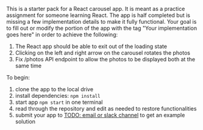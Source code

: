 This is a starter pack for a React carousel app. It is meant as a practice assignment for someone learning React. The app is half completed but is missing a few implementation details to make it fully functional. Your goal is to fill out or modify the portion of the app with the tag "Your implementation goes here" in order to achieve the following:

1. The React app should be able to exit out of the loading state
2. Clicking on the left and right arrow on the carousel rotates the photos
3. Fix /photos API endpoint to allow the photos to be displayed both at the same time

To begin:

1. clone the app to the local drive
2. install dependencies: `npm install`
3. start app `npm start` in one terminal
4. read through the repository and edit as needed to restore functionalities
5. submit your app to [TODO: email or slack channel](http://example.com) to get an example solution
